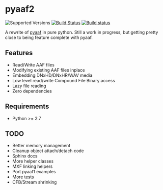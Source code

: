 pyaaf2
======

![Supported Versions](https://img.shields.io/badge/python-2.7%2C%203.5-blue.svg)
[![Build Status](https://travis-ci.org/markreidvfx/pyaaf2.svg?branch=master)](https://travis-ci.org/markreidvfx/pyaaf2) [![Build status](https://ci.appveyor.com/api/projects/status/32r7s2skrgm9ubva?svg=true)](https://ci.appveyor.com/project/markreidvfx/pyaaf2)

A rewrite of [pyaaf](https://github.com/markreidvfx/pyaaf) in pure python.
Still a work in progress, but getting pretty close to being feature complete
with pyaaf.

Features
--------

- Read/Write AAF files
- Modifying existing AAF files inplace
- Embedding DNxHD/DNxHR/WAV media
- Low level read/write Compound File Binary access
- Lazy file reading
- Zero dependencies

Requirements
------------

- Python >= 2.7

TODO
----

- Better memory management
- Cleanup object attach/detach code
- Sphinx docs
- More helper classes
- MXF linking helpers
- Port pyaaf1 examples
- More tests
- CFB/Stream shrinking
